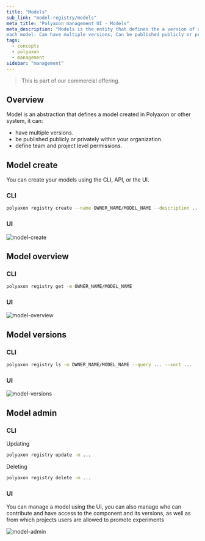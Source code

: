 ```yaml
---
title: "Models"
sub_link: "model-registry/models"
meta_title: "Polyaxon management UI - Models"
meta_description: "Models is the entity that defines the a version of a model created in Polyaxon or other system,
each model: Can have multiple versions, Can be published publicly or privately within your organization, Can define team and project level permissions."
tags:
  - concepts
  - polyaxon
  - management
sidebar: "management"
---
```


<blockquote class="commercial">This is part of our commercial offering.</blockquote>

## Overview

Model is an abstraction that defines a model created in Polyaxon or other system, it can:
 * have multiple versions.
 * be published publicly or privately within your organization.
 * define team and project level permissions.

## Model create

You can create your models using the CLI, API, or the UI.

### CLI

```bash
polyaxon registry create --name OWNER_NAME/MODEL_NAME --description ... --tags tag1,tag2,... 
```

### UI

![model-create](../../../../content/images/dashboard/registry/model-create.png)

## Model overview


### CLI

```bash
polyaxon registry get -m OWNER_NAME/MODEL_NAME
```

### UI

![model-overview](../../../../content/images/dashboard/registry/model-overview.png)

## Model versions

### CLI

```bash
polyaxon registry ls -m OWNER_NAME/MODEL_NAME --query ... --sort ...
```

### UI

![model-versions](../../../../content/images/dashboard/registry/model-versions.png)

## Model admin

### CLI

Updating

```bash
polyaxon registry update -m ...
```

Deleting

```bash
polyaxon registry delete -m ...
```

### UI

You can manage a model using the UI, you can also manage who can contribute and have access to the component and its versions, 
as well as from which projects users are allowed to promote experiments
 
![model-admin](../../../../content/images/dashboard/registry/model-admin.png)

